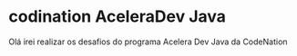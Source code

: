 # codination AceleraDev Java
Olá irei realizar os desafios do programa Acelera Dev Java da CodeNation
